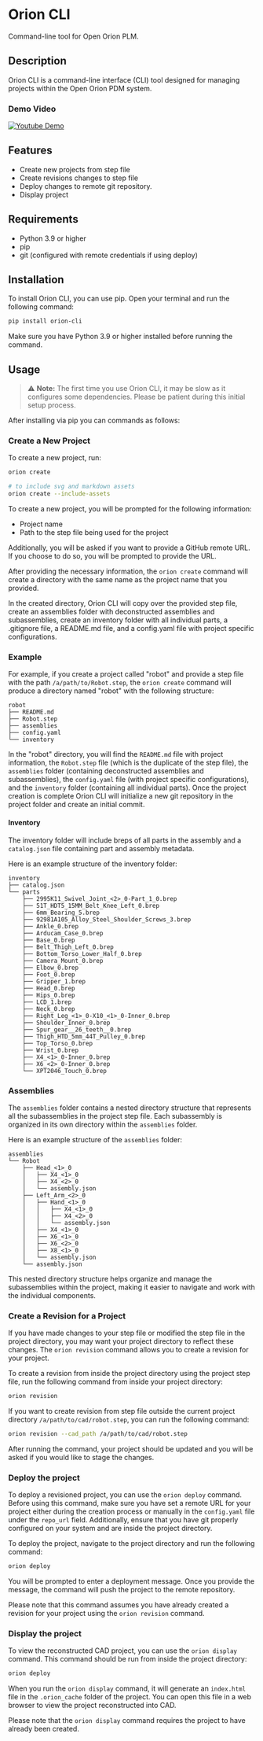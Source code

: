 
# Orion CLI

Command-line tool for Open Orion PLM.

## Description

Orion CLI is a command-line interface (CLI) tool designed for managing projects within the Open Orion PDM system.

### Demo Video
[![Youtube Demo](https://img.youtube.com/vi/QfzNhCsARKY/0.jpg)](https://www.youtube.com/watch?v=QfzNhCsARKY)


## Features

- Create new projects from step file
- Create revisions changes to step file
- Deploy changes to remote git repository.
- Display project 

## Requirements

- Python 3.9 or higher
- pip
- git (configured with remote credentials if using deploy)


## Installation

To install Orion CLI, you can use pip. Open your terminal and run the following command:

```bash
pip install orion-cli
```

Make sure you have Python 3.9 or higher installed before running the command. 


## Usage

> ⚠️ **Note:** The first time you use Orion CLI, it may be slow as it configures some dependencies. Please be patient during this initial setup process.

After installing via pip you can commands as follows:

### Create a New Project

To create a new project, run:

```bash
orion create

# to include svg and markdown assets
orion create --include-assets
```

To create a new project, you will be prompted for the following information:

- Project name
- Path to the step file being used for the project

Additionally, you will be asked if you want to provide a GitHub remote URL. If you choose to do so, you will be prompted to provide the URL.

After providing the necessary information, the `orion create` command will create a directory with the same name as the project name that you provided.

In the created directory, Orion CLI will copy over the provided step file, create an assemblies folder with deconstructed assemblies and subassemblies, create an inventory folder with all individual parts, a .gitignore file, a README.md file, and a config.yaml file with project specific configurations.

### Example

For example, if you create a project called "robot" and provide a step file with the path `/a/path/to/Robot.step`, the `orion create` command will produce a directory named "robot" with the following structure:

```
robot
├── README.md
├── Robot.step
├── assemblies
├── config.yaml
└── inventory
```

In the "robot" directory, you will find the `README.md` file with project information, the `Robot.step` file (which is the duplicate of the step file), the `assemblies` folder (containing deconstructed assemblies and subassemblies), the `config.yaml` file (with project specific configurations), and the `inventory` folder (containing all individual parts). Once the project creation is complete Orion CLI will initialize a new git repository in the project folder and create an initial commit.

#### Inventory

The inventory folder will include breps of all parts in the assembly and a `catalog.json` file containing part and assembly metadata.

Here is an example structure of the inventory folder:

```
inventory
├── catalog.json
└── parts
    ├── 2995K11_Swivel_Joint_<2>_0-Part_1_0.brep
    ├── 51T_HDT5_15MM_Belt_Knee_Left_0.brep
    ├── 6mm_Bearing_5.brep
    ├── 92981A105_Alloy_Steel_Shoulder_Screws_3.brep
    ├── Ankle_0.brep
    ├── Arducam_Case_0.brep
    ├── Base_0.brep
    ├── Belt_Thigh_Left_0.brep
    ├── Bottom_Torso_Lower_Half_0.brep
    ├── Camera_Mount_0.brep
    ├── Elbow_0.brep
    ├── Foot_0.brep
    ├── Gripper_1.brep
    ├── Head_0.brep
    ├── Hips_0.brep
    ├── LCD_1.brep
    ├── Neck_0.brep
    ├── Right_Leg_<1>_0-X10_<1>_0-Inner_0.brep
    ├── Shoulder_Inner_0.brep
    ├── Spur_gear__26_teeth__0.brep
    ├── Thigh_HTD_5mm_44T_Pulley_0.brep
    ├── Top_Torso_0.brep
    ├── Wrist_0.brep
    ├── X4_<1>_0-Inner_0.brep
    ├── X6_<2>_0-Inner_0.brep
    └── XPT2046_Touch_0.brep

```

### Assemblies

The `assemblies` folder contains a nested directory structure that represents all the subassemblies in the project step file. Each subassembly is organized in its own directory within the `assemblies` folder.

Here is an example structure of the `assemblies` folder:

```
assemblies
└── Robot
    ├── Head_<1>_0
    │   ├── X4_<1>_0
    │   ├── X4_<2>_0
    │   └── assembly.json
    ├── Left_Arm_<2>_0
    │   ├── Hand_<1>_0
    │   │   ├── X4_<1>_0
    │   │   ├── X4_<2>_0
    │   │   └── assembly.json
    │   ├── X4_<1>_0
    │   ├── X6_<1>_0
    │   ├── X6_<2>_0
    │   ├── X8_<1>_0
    │   └── assembly.json
    └── assembly.json

```

This nested directory structure helps organize and manage the subassemblies within the project, making it easier to navigate and work with the individual components.

### Create a Revision for a Project

If you have made changes to your step file or modified the step file in the project directory, you may want your project directory to reflect these changes. The `orion revision` command allows you to create a revision for your project.

To create a revision from inside the project directory using the project step file, run the following command from inside your project directory:

```bash
orion revision
```

If you want to create revision from step file outside the current project directory `/a/path/to/cad/robot.step`, you can run the following command:

```bash
orion revision --cad_path /a/path/to/cad/robot.step
```

After running the command, your project should be updated and you will be asked if you would like to stage the changes.

### Deploy the project

To deploy a revisioned project, you can use the `orion deploy` command. Before using this command, make sure you have set a remote URL for your project either during the creation process or manually in the `config.yaml` file under the `repo_url` field. Additionally, ensure that you have git properly configured on your system and are inside the project directory.

To deploy the project, navigate to the project directory and run the following command:

```bash
orion deploy
```

You will be prompted to enter a deployment message. Once you provide the message, the command will push the project to the remote repository.

Please note that this command assumes you have already created a revision for your project using the `orion revision` command.

### Display the project

To view the reconstructed CAD project, you can use the `orion display` command. This command should be run from inside the project directory:

```bash
orion deploy
```

When you run the `orion display` command, it will generate an `index.html` file in the `.orion_cache` folder of the project. You can open this file in a web browser to view the project reconstructed into CAD.

Please note that the `orion display` command requires the project to have already been created.
